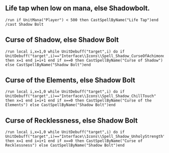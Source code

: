 ## Life tap when low on mana, else Shadowbolt.
```
/run if UnitMana("Player") < 500 then CastSpellByName("Life Tap")end
/cast Shadow Bolt
```
 

## Curse of Shadow, else Shadow Bolt
```
/run local i,x=1,0 while UnitDebuff("target",i) do if UnitDebuff("target",i)=="Interface\\Icons\\Spell_Shadow_CurseOfAchimonde" then x=1 end i=i+1 end if x==0 then CastSpellByName("Curse of Shadow") else CastSpellByName("Shadow Bolt")end
```
 

## Curse of the Elements, else Shadow Bolt
```
/run local i,x=1,0 while UnitDebuff("target",i) do if UnitDebuff("target",i)=="Interface\\Icons\\Spell_Shadow_ChillTouch" then x=1 end i=i+1 end if x==0 then CastSpellByName("Curse of the Elements") else CastSpellByName("Shadow Bolt")end
```
 

## Curse of Recklessness, else Shadow Bolt
```
/run local i,x=1,0 while UnitDebuff("target",i) do if UnitDebuff("target",i)=="Interface\\Icons\\Spell_Shadow_UnholyStrength" then x=1 end i=i+1 end if x==0 then CastSpellByName("Curse of Recklessness") else CastSpellByName("Shadow Bolt")end
```